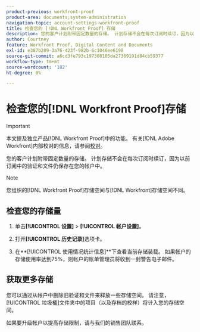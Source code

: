 ```yaml
---
product-previous: workfront-proof
product-area: documents;system-administration
navigation-topic: account-settings-workfront-proof
title: 检查您的 [!DNL Workfront Proof] 存储
description: 您的客户计划附带固定数量的存储。 计划存储不会在每次订阅时续订，因为以前订阅中的验证和文件仍保存在您的帐户中。
author: Courtney
feature: Workfront Proof, Digital Content and Documents
exl-id: e387b209-3a76-423f-982b-6c1046ee6198
source-git-commit: a6cd3fe793c197308105da27369191d84cb59377
workflow-type: tm+mt
source-wordcount: '182'
ht-degree: 0%

---
```


# 检查您的[!DNL Workfront Proof]存储

>[!IMPORTANT]
>
>本文提及独立产品[!DNL Workfront Proof]中的功能。 有关[!DNL Adobe Workfront]内部校对的信息，请参阅[校对](../../../review-and-approve-work/proofing/proofing.md)。

您的客户计划附带固定数量的存储。 计划存储不会在每次订阅时续订，因为以前订阅中的验证和文件仍保存在您的帐户中。

>[!NOTE]
>
>您组织的[!DNL Workfront Proof]存储空间与[!DNL Workfront]存储空间不同。

## 检查您的存储量

1. 单击&#x200B;**[!UICONTROL 设置]** > **[!UICONTROL 帐户设置]**。

1. 打开&#x200B;**[!UICONTROL 历史记录]**&#x200B;选项卡。
1. 在&#x200B;**[!UICONTROL 使用情况统计信息]**下查看当前存储装载。
如果帐户的存储使用率达到75%，则帐户的账单管理员将收到一封警告电子邮件。

## 获取更多存储

您可以通过从帐户中删除旧验证和文件来释放一些存储空间。 请注意，[!UICONTROL 垃圾桶]文件夹中的项目（以及存档的校样）将计入您的存储空间。

如果要升级帐户以提高存储限制，请与我们的销售团队联系。
